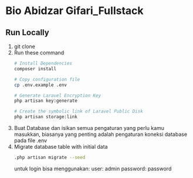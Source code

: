 # Bio Abidzar Gifari_Fullstack

## Run Locally
1. git clone
2. Run these command
    ```bash
    # Install Dependencies
    composer install

    # Copy configuration file
    cp .env.example .env

    # Generate Laravel Encryption Key
    php artisan key:generate

    # Create the symbolic link of Laravel Public Disk
    php artisan storage:link
    ```
3. Buat Database dan isikan semua pengaturan yang perlu kamu masukkan, biasanya yang penting adalah pengaturan koneksi database pada file .env
4. Migrate database table with initial data
    ```bash
    .php artisan migrate --seed
    ```
    untuk login bisa menggunakan:
    user: admin
    password: password
